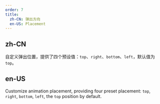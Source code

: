 ```yaml
---
order: 7
title:
  zh-CN: 弹出方向
  en-US: Placement
---
```


## zh-CN

自定义弹出位置，提供了四个预设值：`top`、`right`、`bottom`、`left`，默认值为 `top`。

## en-US

Customize animation placement, providing four preset placement: `top`, `right`, `bottom`, `left`, the `top` position by default.